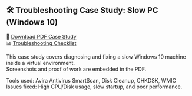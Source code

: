 ## 🛠️ Troubleshooting Case Study: Slow PC (Windows 10)

📄 [Download PDF Case Study](Slow_PC_Troubleshooting_Case_Study.pdf)  
📊 [Troubleshooting Checklist](PC_Troubleshooting_Checklist.xlsx)

This case study covers diagnosing and fixing a slow Windows 10 machine inside a virtual environment.  
Screenshots and proof of work are embedded in the PDF.

Tools used: Avira Antivirus SmartScan, Disk Cleanup, CHKDSK, WMIC  
Issues fixed: High CPU/Disk usage, slow startup, and poor performance.
